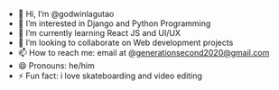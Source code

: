 - 👋 Hi, I’m @godwinlagutao
- 👀 I’m interested in Django and Python Programming
- 🌱 I’m currently learning React JS and UI/UX
- 💞️ I’m looking to collaborate on Web development projects
- 📫 How to reach me: email at @generationsecond2020@gmail.com
- 😄 Pronouns: he/him
- ⚡ Fun fact: i love skateboarding and video editing

<!---
godwinlagutao/godwinlagutao is a ✨ special ✨ repository because its `README.md` (this file) appears on your GitHub profile.
You can click the Preview link to take a look at your changes.
--->
